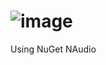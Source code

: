 # ![image](https://github.com/HenryTownshand/PlayPauseTaskbar/assets/40493521/ae5c3af1-ecec-403e-8076-91fb9272d4f7)
Using NuGet NAudio
